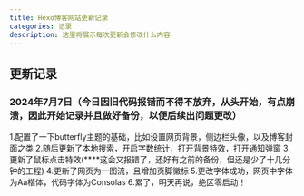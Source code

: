 ```yaml
---
title: Hexo博客网站更新记录
categories: 记录
description: 这里将展示每次更新会修改什么内容
---
```

## 更新记录
### 2024年7月7日（今日因旧代码报错而不得不放弃，从头开始，有点崩溃，因此开始记录并且做好备份，以便后续出问题更改）
1.配置了一下butterfly主题的基础，比如设置网页背景，侧边栏头像，以及博客封面之类
2.随后更新了本地搜索，开启字数统计，打开背景特效，打开通知弹窗
3.更新了鼠标点击特效(****这会又报错了，还好有之前的备份，但还是少了十几分钟的工程)
4.更新了网页为一图流，且增加页脚徽标
5.更改字体成功，网页中字体为Aa楷体，代码字体为Consolas
6.累了，明天再说，绝区零启动！